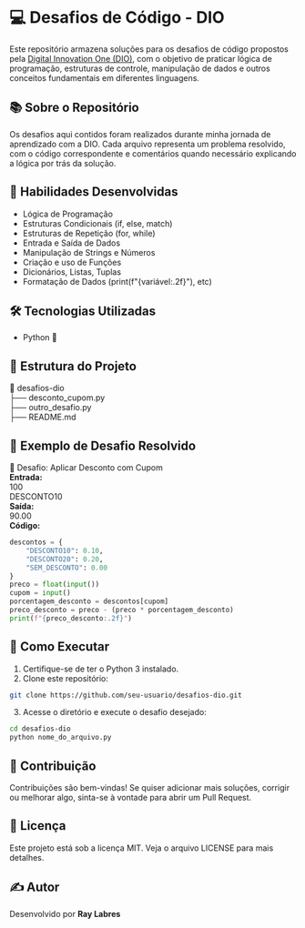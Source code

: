 # 💻 Desafios de Código - DIO

Este repositório armazena soluções para os desafios de código propostos pela [Digital Innovation One (DIO)](https://www.dio.me/), com o objetivo de praticar lógica de programação, estruturas de controle, manipulação de dados e outros conceitos fundamentais em diferentes linguagens.
## 📚 Sobre o Repositório
Os desafios aqui contidos foram realizados durante minha jornada de aprendizado com a DIO. Cada arquivo representa um problema resolvido, com o código correspondente e comentários quando necessário explicando a lógica por trás da solução.
## 🧠 Habilidades Desenvolvidas
- Lógica de Programação
- Estruturas Condicionais (if, else, match)
- Estruturas de Repetição (for, while)
- Entrada e Saída de Dados
- Manipulação de Strings e Números
- Criação e uso de Funções
- Dicionários, Listas, Tuplas
- Formatação de Dados (print(f"{variável:.2f}"), etc)
## 🛠 Tecnologias Utilizadas
- Python 🐍
## 📁 Estrutura do Projeto
📂 desafios-dio  
├── desconto_cupom.py  
├── outro_desafio.py  
├── README.md
## 🧪 Exemplo de Desafio Resolvido
🎯 Desafio: Aplicar Desconto com Cupom  
**Entrada:**  
100  
DESCONTO10  
**Saída:**  
90.00  
**Código:**  
```python
descontos = {
    "DESCONTO10": 0.10,
    "DESCONTO20": 0.20,
    "SEM_DESCONTO": 0.00
}
preco = float(input())
cupom = input()
porcentagem_desconto = descontos[cupom]
preco_desconto = preco - (preco * porcentagem_desconto)
print(f"{preco_desconto:.2f}")
```
## 🚀 Como Executar
1. Certifique-se de ter o Python 3 instalado.  
2. Clone este repositório:  
```bash
git clone https://github.com/seu-usuario/desafios-dio.git
```  
3. Acesse o diretório e execute o desafio desejado:  
```bash
cd desafios-dio
python nome_do_arquivo.py
```
## 🤝 Contribuição
Contribuições são bem-vindas! Se quiser adicionar mais soluções, corrigir ou melhorar algo, sinta-se à vontade para abrir um Pull Request.
## 📜 Licença
Este projeto está sob a licença MIT. Veja o arquivo LICENSE para mais detalhes.
## ✍️ Autor
Desenvolvido por **Ray Labres**  
